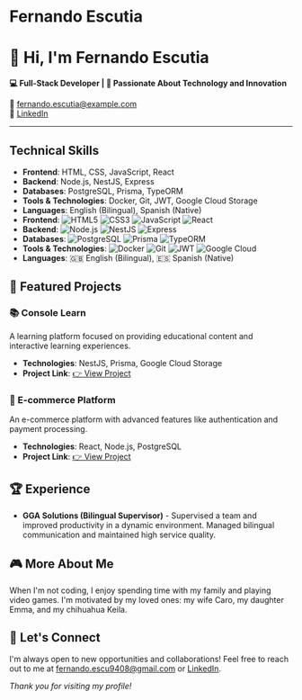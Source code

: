 # Fernando Escutia
# 👋 Hi, I'm Fernando Escutia
**💻 Full-Stack Developer | 🚀 Passionate About Technology and Innovation**

📧 fernando.escutia@example.com  
💼 [LinkedIn](https://linkedin.com/in/fernando-escutia-75901125b/)

---


## Technical Skills
- **Frontend**: HTML, CSS, JavaScript, React
- **Backend**: Node.js, NestJS, Express
- **Databases**: PostgreSQL, Prisma, TypeORM
- **Tools & Technologies**: Docker, Git, JWT, Google Cloud Storage
- **Languages**: English (Bilingual), Spanish (Native)
- **Frontend**: ![HTML5](https://img.shields.io/badge/HTML5-E34F26?style=flat&logo=html5&logoColor=white) ![CSS3](https://img.shields.io/badge/CSS3-1572B6?style=flat&logo=css3&logoColor=white) ![JavaScript](https://img.shields.io/badge/JavaScript-F7DF1E?style=flat&logo=javascript&logoColor=black) ![React](https://img.shields.io/badge/React-61DAFB?style=flat&logo=react&logoColor=black)
- **Backend**: ![Node.js](https://img.shields.io/badge/Node.js-339933?style=flat&logo=nodedotjs&logoColor=white) ![NestJS](https://img.shields.io/badge/NestJS-E0234E?style=flat&logo=nestjs&logoColor=white) ![Express](https://img.shields.io/badge/Express.js-000000?style=flat&logo=express&logoColor=white)
- **Databases**: ![PostgreSQL](https://img.shields.io/badge/PostgreSQL-4169E1?style=flat&logo=postgresql&logoColor=white) ![Prisma](https://img.shields.io/badge/Prisma-2D3748?style=flat&logo=prisma&logoColor=white) ![TypeORM](https://img.shields.io/badge/TypeORM-FF6C37?style=flat&logo=typeorm&logoColor=white)
- **Tools & Technologies**: ![Docker](https://img.shields.io/badge/Docker-2496ED?style=flat&logo=docker&logoColor=white) ![Git](https://img.shields.io/badge/Git-F05032?style=flat&logo=git&logoColor=white) ![JWT](https://img.shields.io/badge/JWT-000000?style=flat&logo=JSON%20web%20tokens&logoColor=white) ![Google Cloud](https://img.shields.io/badge/Google_Cloud-4285F4?style=flat&logo=googlecloud&logoColor=white)
- **Languages**: 🇬🇧 English (Bilingual), 🇪🇸 Spanish (Native)

## 🌟 Featured Projects
### 📚 Console Learn
A learning platform focused on providing educational content and interactive learning experiences.
- **Technologies**: NestJS, Prisma, Google Cloud Storage
- **Project Link**: [👉 View Project](https://github.com/FEFernandoEscutia/Video-Academy)

### 🛒 E-commerce Platform
An e-commerce platform with advanced features like authentication and payment processing.
- **Technologies**: React, Node.js, PostgreSQL
- **Project Link**: [👉 View Project](https://github.com/FEFernandoEscutia/e-commerce-BE)

## 🏆 Experience
- **GGA Solutions (Bilingual Supervisor)** - Supervised a team and improved productivity in a dynamic environment. Managed bilingual communication and maintained high service quality.

## 🎮 More About Me
When I'm not coding, I enjoy spending time with my family and playing video games. I'm motivated by my loved ones: my wife Caro, my daughter Emma, and my chihuahua Keila.

## 🤝 Let's Connect
I'm always open to new opportunities and collaborations! Feel free to reach out to me at fernando.escu9408@gmail.com or [LinkedIn](https://linkedin.com/in/fernando-escutia-75901125b/).

*Thank you for visiting my profile!*
